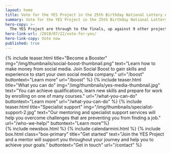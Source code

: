```yaml
---
layout: home
title: Vote for the YES Project in the 25th Birthday National Lottery Awards
summary: Vote for the YES Project in the 25th Birthday National Lottery Awards
hero-copy: >-
  The YES Project are through to the finals, up against 9 other projects in the Community and Charity category and we need your support and vote
hero-link-url: /2019/07/22/vote-for-yes/
hero-link-copy: Vote now
published: true
---
```


<section class="band" id="projects">
<div class="container teasers-container">
{% include teaser.html title="Become a Booster" img="/img/thumbnails/social-boost-thumbnail.png"  text="Learn how to make money from social media. Join Social Boost to gain skills and experience to start your own social media company." url="/boost" buttontext="Learn more" url="/boost" %}
{% include teaser.html title="What you can do" img="/img/thumbnails/yes-media-thumbnail.jpg"  text="You can achieve qualifications, learn new skills and prepare for work by enrolling on one of many courses." url="/what-you-can-do" buttontext="Learn more" url="/what-you-can-do" %}
{% include teaser.html title="Specialist support" img="/img/thumbnails/specialist-support-2.jpg"  text="Our mentoring and specialist support services will help you overcome challenges that are preventing you from finding a job." url="/who-we-help/" buttontext="Learn more"%}
</div>
</section>
<section class="band" id="updates">
<div class="container">
{% include newsbox.html %}
{% include calendarmini.html %}
{% include box.html class="box-primary" title="Get started" text="Join the YES Project and a mentor will support you throughout your journey and help you to achieve your goals." buttontext="Get in touch" url="/contact" %}
</div>
</section>
